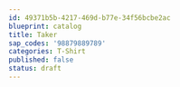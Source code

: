 ```yaml
---
id: 49371b5b-4217-469d-b77e-34f56bcbe2ac
blueprint: catalog
title: Taker
sap_codes: '98879889789'
categories: T-Shirt
published: false
status: draft
---
```

